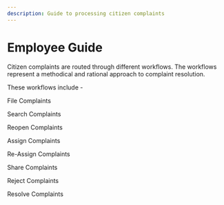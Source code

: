 ```yaml
---
description: Guide to processing citizen complaints
---
```


# Employee Guide

Citizen complaints are routed through different workflows. The workflows represent a methodical and rational approach to complaint resolution.

These workflows include -

File Complaints

Search Complaints

Reopen Complaints

Assign Complaints

Re-Assign Complaints

Share Complaints

Reject Complaints

Resolve Complaints



